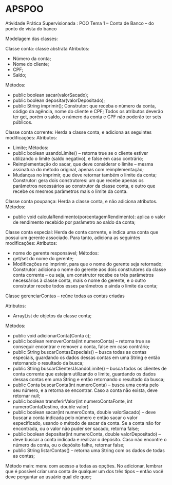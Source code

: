 # APSPOO
Atividade Prática Supervisionada : POO
Tema 1 – Conta de Banco – do ponto de vista do banco

Modelagem das classes:

Classe conta: classe abstrata
Atributos:

* Número da conta;
* Nome do cliente;
* CPF;
* Saldo;

Métodos:
* public boolean sacar(valorSacado);
* public boolean depositar(valorDepositado);
* public String imprimir();
Construtor: que receba o número da conta, código da agência, nome do cliente e CPF;
Todos os atributos deverão ter get, porém o saldo, o número da conta e CPF não poderão ter
sets públicos.

Classe conta corrente: Herda a classe conta, e adiciona as seguintes modificações:
Atributos:
* Limite;
Métodos:
* public boolean usandoLimite() – retorna true se o cliente estiver utilizando o limite
(saldo negativo), e false em caso contrário;
* Reimplementação do sacar, que deve considerar o limite – mesma assinatura do
método original, apenas com reimplementação;
* Mudanças no imprimir, que deve retornar também o limite da conta;
Construtor: gera dois construtores: um que recebe apenas os parâmetros necessários ao
construtor da classe conta, e outro que recebe os mesmos parâmetros mais o limite da conta.

Classe conta poupança: Herda a classe conta, e não adiciona atributos.
Métodos:
* public void calculaRendimento(porcentagemRendimento): aplica o valor de rendimento
recebido por parâmetro ao saldo da conta;

Classe conta especial: Herda de conta corrente, e indica uma conta que possui um gerente
associado. Para tanto, adiciona as seguintes modificações:
Atributos:
* nome do gerente responsável;
Métodos:
* get/set do nome do gerente;
* Modificações no imprimir, para que o nome do gerente seja retornado;
Construtor: adiciona o nome do gerente aos dois construtores da classe conta corrente – ou
seja, um construtor recebe os três parâmetros necessários à classe conta, mais o nome do
gerente, e o outro construtor recebe todos esses parâmetros e ainda o limite da conta;

Classe gerenciarContas – reúne todas as contas criadas

Atributos:
* ArrayList de objetos da classe conta;

Métodos:
* public void adicionarConta(Conta c);
* public boolean removerConta(int numeroConta) – retorna true se conseguir encontrar
e remover a conta, false em caso contrário;
* public String buscarContasEspeciais() – busca todas as contas especiais, guardando os
dados dessas contas em uma String e então retornando o resultado da busca;
* public String buscarClientesUsandoLimite() – busca todos os clientes de conta corrente
que estejam utilizando o limite, guardando os dados dessas contas em uma String e
então retornando o resultado da busca;
* public Conta buscarConta(int numeroConta) – busca uma conta pelo seu número, e a
retorna se encontrar. Caso a conta não exista, deve retornar null;
* public boolean transferirValor(int numeroContaFonte, int numeroContaDestino, double
valor)
* public boolean sacar(int numeroConta, double valorSacado) – deve buscar a conta
indicada pelo número e então sacar o valor especificado, usando o método de sacar da
conta. Se a conta não for encontrada, ou o valor não puder ser sacado, retorna false;
* public boolean depositar(int numeroConta, double valorDepositado) – deve buscar a
conta indicada e realizar o depósito. Caso não encontre o número da conta, ou o
depósito falhe, retornar false;
* public String listarContas() – retorna uma String com os dados de todas as contas;

Método main: menu com acesso a todas as opções. No adicionar, lembrar que é possível criar
uma conta de qualquer um dos três tipos – então você deve perguntar ao usuário qual ele quer;

